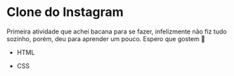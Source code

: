 # Clone do Instagram

Primeira atividade que achei bacana para se fazer, infelizmente não fiz tudo sozinho, porém, deu para aprender um pouco. Espero que gostem :rocket:

- HTML

- CSS

  

